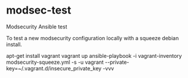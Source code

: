 modsec-test
===========

Modsecurity Ansible test

To test a new modsecurity configuration locally with a squeeze debian install.

apt-get install vagrant 
vagrant up
ansible-playbook -i vagrant-inventory modsecurity-squeeze.yml -s -u vagrant --private-key=~/.vagrant.d/insecure_private_key -vvv
